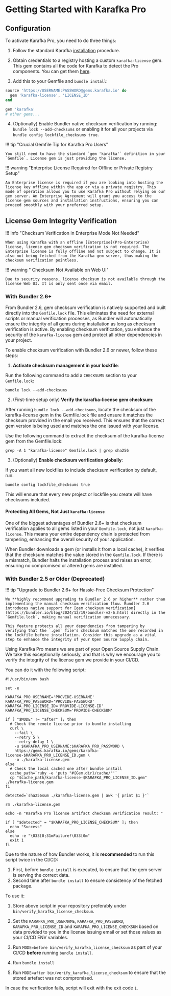 # Getting Started with Karafka Pro

## Configuration

To activate Karafka Pro, you need to do three things:

1. Follow the standard Karafka [installation](Getting-Started) procedure.

2. Obtain credentials to a registry hosting a custom `karafka-license` gem. This gem contains all the code for Karafka to detect the Pro components. You can get them [here](https://gems.karafka.io/pro).

3. Add this to your Gemfile and `bundle install`:

```ruby
source 'https://USERNAME:PASSWORD@gems.karafka.io' do
  gem 'karafka-license', 'LICENSE_ID'
end

gem 'karafka'
# other gems...
```

4. (Optionally) Enable Bundler native checksum verification by running: `bundle lock --add-checksums` or enabling it for all your projects via `bundle config lockfile_checksums true`.

!!! tip "Crucial Gemfile Tip for Karafka Pro Users"

    You still need to have the standard `gem 'karafka'` definition in your `Gemfile`. License gem is just providing the license. 

!!! warning "Enterprise License Required for Offline or Private Registry Setup"

    An Enterprise license is required if you are looking into hosting the license key offline within the app or via a private registry. This mode of operation allows you to use Karafka Pro without relying on our gem server. An Enterprise Agreement will grant you access to the license gem sources and installation instructions, ensuring you can proceed smoothly with your preferred setup.

## License Gem Integrity Verification

!!! info "Checksum Verification in Enterprise Mode Not Needed"

    When using Karafka with an offline [Enterprise](Pro-Enterprise) license, license gem checksum verification is not required. The Enterprise license is fully offline and not subject to change. It is also not being fetched from the Karafka gem server, thus making the checksum verification pointless.

!!! warning " Checksum Not Available on Web UI"

    Due to security reasons, license checksum is not available through the license Web UI. It is only sent once via email.

### With Bundler 2.6+

From Bundler 2.6, gem checksum verification is natively supported and built directly into the `Gemfile.lock` file. This eliminates the need for external scripts or manual verification processes, as Bundler will automatically ensure the integrity of all gems during installation as long as checksum verification is active. By enabling checksum verification, you enhance the security of the `karafka-license` gem and protect all other dependencies in your project.

To enable checksum verification with Bundler 2.6 or newer, follow these steps:

1. **Activate checksum management in your lockfile**:

Run the following command to add a `CHECKSUMS` section to your `Gemfile.lock`:

```shell
bundle lock --add-checksums
```

2. (First-time setup only) **Verify the karafka-license gem checksum**:

After running `bundle lock --add-checksums`, locate the checksum of the karafka-license gem in the Gemfile.lock file and ensure it matches the checksum provided in the email you received. This ensures that the correct gem version is being used and matches the one issued with your license.

Use the following command to extract the checksum of the karafka-license gem from the Gemfile.lock:

```shell
grep -A 1 "karafka-license" Gemfile.lock | grep sha256
```

3. (Optionally) **Enable checksum verification globally**:

If you want all new lockfiles to include checksum verification by default, run:

```shell
bundle config lockfile_checksums true
```

This will ensure that every new project or lockfile you create will have checksums included.

#### Protecting All Gems, Not Just `karafka-license`

One of the biggest advantages of Bundler 2.6+ is that checksum verification applies to all gems listed in your `Gemfile.lock`, not just `karafka-license`. This means your entire dependency chain is protected from tampering, enhancing the overall security of your application.

When Bundler downloads a gem (or installs it from a local cache), it verifies that the checksum matches the value stored in the `Gemfile.lock`. If there is a mismatch, Bundler halts the installation process and raises an error, ensuring no compromised or altered gems are installed.

### With Bundler 2.5 or Older (Deprecated)

!!! tip "Upgrade to Bundler 2.6+ for Hassle-Free Checksum Protection"

    We **highly recommend upgrading to Bundler 2.6 or higher** rather than implementing the manual checksum verification flow. Bundler 2.6 introduces native support for [gem checksum verification](https://bundler.io/blog/2024/12/19/bundler-v2-6.html) directly in the `Gemfile.lock`, making manual verification unnecessary.

    This feature protects all your dependencies from tampering by verifying that the `.gem` file's checksum matches the one recorded in the lockfile before installation. Consider this upgrade as a vital step to enhance the integrity of your Open Source Supply Chain.

Using Karafka Pro means we are part of your Open Source Supply Chain. We take this exceptionally seriously, and that is why we encourage you to verify the integrity of the license gem we provide in your CI/CD.

You can do it with the following script:

```shell
#!/usr/bin/env bash

set -e

KARAFKA_PRO_USERNAME='PROVIDE-USERNAME'
KARAFKA_PRO_PASSWORD='PROVIDE-PASSWORD'
KARAFKA_PRO_LICENSE_ID='PROVIDE-LICENSE-ID'
KARAFKA_PRO_LICENSE_CHECKSUM='PROVIDE-CHECKSUM'

if [ "$MODE" != "after" ]; then
  # Check the remote license prior to bundle installing
  curl \
    --fail \
    --retry 5 \
    --retry-delay 1 \
    -u $KARAFKA_PRO_USERNAME:$KARAFKA_PRO_PASSWORD \
    https://gems.karafka.io/gems/karafka-license-$KARAFKA_PRO_LICENSE_ID.gem \
    -o ./karafka-license.gem
else
  # Check the local cached one after bundle install
  cache_path=`ruby -e 'puts "#{Gem.dir}/cache/"'`
  cp "$cache_path/karafka-license-$KARAFKA_PRO_LICENSE_ID.gem" ./karafka-license.gem
fi

detected=`sha256sum ./karafka-license.gem | awk '{ print $1 }'`

rm ./karafka-license.gem

echo -n "Karafka Pro license artifact checksum verification result: "

if [ "$detected" = "$KARAFKA_PRO_LICENSE_CHECKSUM" ]; then
  echo "Success"
else
  echo -e "\033[0;31mFailure!\033[0m"
  exit 1
fi
```

Due to the nature of how Bundler works, it is **recommended** to run this script twice in the CI/CD:

1. First, before `bundle install` is executed, to ensure that the gem server is serving the correct data.
2. Second time after `bundle install` to ensure consistency of the fetched package.

To use it:

1. Store above script in your repository preferably under `bin/verify_karafka_license_checksum`.

2. Set the `KARAFKA_PRO_USERNAME`, `KARAFKA_PRO_PASSWORD`, `KARAFKA_PRO_LICENSE_ID` and `KARAFKA_PRO_LICENSE_CHECKSUM` based on data provided to you in the license issuing email or set those values as your CI/CD ENV variables.

3. Run `MODE=before bin/verify_karafka_license_checksum` as part of your CI/CD **before** running `bundle install`.

4. Run `bundle install`

5. Run `MODE=after bin/verify_karafka_license_checksum` to ensure that the stored artefact was not compromised.

In case the verification fails, script will exit with the exit code `1`.
